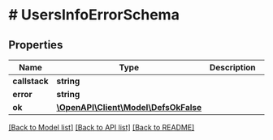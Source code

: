 # # UsersInfoErrorSchema

## Properties

Name | Type | Description | Notes
------------ | ------------- | ------------- | -------------
**callstack** | **string** |  | [optional]
**error** | **string** |  |
**ok** | [**\OpenAPI\Client\Model\DefsOkFalse**](DefsOkFalse.md) |  |

[[Back to Model list]](../../README.md#models) [[Back to API list]](../../README.md#endpoints) [[Back to README]](../../README.md)
